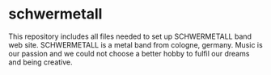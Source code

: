 # schwermetall
This repository includes all files needed to set up SCHWERMETALL band web site. 
SCHWERMETALL is a metal band from cologne, germany. 
Music is our passion and we could not choose a better hobby to fulfil our dreams and being creative.
